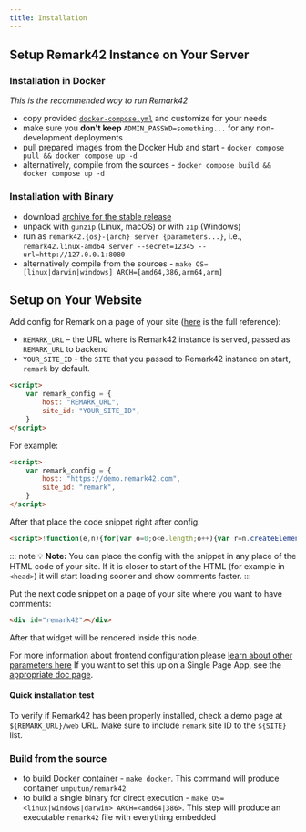 ```yaml
---
title: Installation
---
```


## Setup Remark42 Instance on Your Server

### Installation in Docker

_This is the recommended way to run Remark42_

- copy provided [`docker-compose.yml`](https://github.com/umputun/remark42/blob/master/docker-compose.yml) and customize for your needs
- make sure you **don't keep** `ADMIN_PASSWD=something...` for any non-development deployments
- pull prepared images from the Docker Hub and start - `docker compose pull && docker compose up -d`
- alternatively, compile from the sources - `docker compose build && docker compose up -d`

### Installation with Binary

- download [archive for the stable release](https://github.com/umputun/remark42/releases)
- unpack with `gunzip` (Linux, macOS) or with `zip` (Windows)
- run as `remark42.{os}-{arch} server {parameters...}`, i.e., `remark42.linux-amd64 server --secret=12345 --url=http://127.0.0.1:8080`
- alternatively compile from the sources - `make OS=[linux|darwin|windows] ARCH=[amd64,386,arm64,arm]`

## Setup on Your Website

Add config for Remark on a page of your site ([here](/docs/configuration/frontend/) is the full reference):

- `REMARK_URL` – the URL where is Remark42 instance is served, passed as `REMARK_URL` to backend
- `YOUR_SITE_ID` - the `SITE` that you passed to Remark42 instance on start, `remark` by default.

```html
<script>
	var remark_config = {
		host: "REMARK_URL",
		site_id: "YOUR_SITE_ID",
	}
</script>
```

For example:

```html
<script>
	var remark_config = {
		host: "https://demo.remark42.com",
		site_id: "remark",
	}
</script>
```

After that place the code snippet right after config.

<!-- prettier-ignore-start -->
```html
<script>!function(e,n){for(var o=0;o<e.length;o++){var r=n.createElement("script"),c=".js",d=n.head||n.body;"noModule"in r?(r.type="module",c=".mjs"):r.async=!0,r.defer=!0,r.src=remark_config.host+"/web/"+e[o]+c,d.appendChild(r)}}(remark_config.components||["embed"],document);</script>
```
<!-- prettier-ignore-end -->

::: note 💡
**Note:** You can place the config with the snippet in any place of the HTML code of your site. If it is closer to start of the HTML (for example in `<head>`) it will start loading sooner and show comments faster.
:::

Put the next code snippet on a page of your site where you want to have comments:

```html
<div id="remark42"></div>
```

After that widget will be rendered inside this node.

For more information about frontend configuration please [learn about other parameters here](https://remark42.com/docs/configuration/frontend/)
If you want to set this up on a Single Page App, see the [appropriate doc page](https://remark42.com/docs/configuration/frontend/spa/).

#### Quick installation test

To verify if Remark42 has been properly installed, check a demo page at `${REMARK_URL}/web` URL. Make sure to include `remark` site ID to the `${SITE}` list.

### Build from the source

- to build Docker container - `make docker`. This command will produce container `umputun/remark42`
- to build a single binary for direct execution - `make OS=<linux|windows|darwin> ARCH=<amd64|386>`. This step will produce an executable `remark42` file with everything embedded
